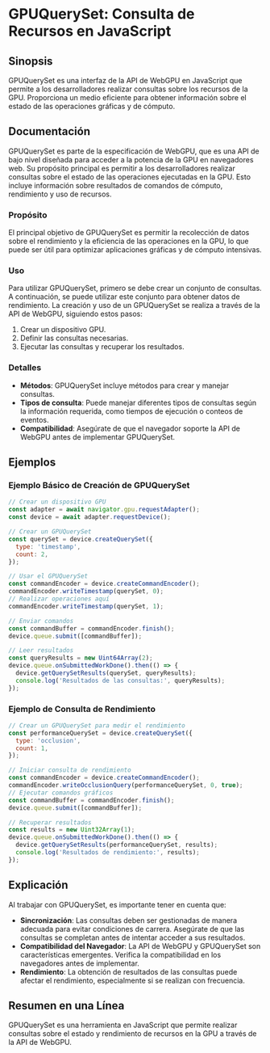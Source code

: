 <!--
Meta Description: # GPUQuerySet: Consulta de Recursos en JavaScript ## Sinopsis GPUQuerySet es una interfaz de la API de WebGPU en JavaScript que permite a los desarrol...
Meta Keywords: gpuqueryset, consultas, device, rendimiento, const
-->

# GPUQuerySet: Consulta de Recursos en JavaScript

## Sinopsis
GPUQuerySet es una interfaz de la API de WebGPU en JavaScript que permite a los desarrolladores realizar consultas sobre los recursos de la GPU. Proporciona un medio eficiente para obtener información sobre el estado de las operaciones gráficas y de cómputo.

## Documentación
GPUQuerySet es parte de la especificación de WebGPU, que es una API de bajo nivel diseñada para acceder a la potencia de la GPU en navegadores web. Su propósito principal es permitir a los desarrolladores realizar consultas sobre el estado de las operaciones ejecutadas en la GPU. Esto incluye información sobre resultados de comandos de cómputo, rendimiento y uso de recursos.

### Propósito
El principal objetivo de GPUQuerySet es permitir la recolección de datos sobre el rendimiento y la eficiencia de las operaciones en la GPU, lo que puede ser útil para optimizar aplicaciones gráficas y de cómputo intensivas.

### Uso
Para utilizar GPUQuerySet, primero se debe crear un conjunto de consultas. A continuación, se puede utilizar este conjunto para obtener datos de rendimiento. La creación y uso de un GPUQuerySet se realiza a través de la API de WebGPU, siguiendo estos pasos:

1. Crear un dispositivo GPU.
2. Definir las consultas necesarias.
3. Ejecutar las consultas y recuperar los resultados.

### Detalles
- **Métodos**: GPUQuerySet incluye métodos para crear y manejar consultas.
- **Tipos de consulta**: Puede manejar diferentes tipos de consultas según la información requerida, como tiempos de ejecución o conteos de eventos.
- **Compatibilidad**: Asegúrate de que el navegador soporte la API de WebGPU antes de implementar GPUQuerySet.

## Ejemplos
### Ejemplo Básico de Creación de GPUQuerySet
```javascript
// Crear un dispositivo GPU
const adapter = await navigator.gpu.requestAdapter();
const device = await adapter.requestDevice();

// Crear un GPUQuerySet
const querySet = device.createQuerySet({
  type: 'timestamp',
  count: 2,
});

// Usar el GPUQuerySet
const commandEncoder = device.createCommandEncoder();
commandEncoder.writeTimestamp(querySet, 0);
// Realizar operaciones aquí
commandEncoder.writeTimestamp(querySet, 1);

// Enviar comandos
const commandBuffer = commandEncoder.finish();
device.queue.submit([commandBuffer]);

// Leer resultados
const queryResults = new Uint64Array(2);
device.queue.onSubmittedWorkDone().then(() => {
  device.getQuerySetResults(querySet, queryResults);
  console.log('Resultados de las consultas:', queryResults);
});
```

### Ejemplo de Consulta de Rendimiento
```javascript
// Crear un GPUQuerySet para medir el rendimiento
const performanceQuerySet = device.createQuerySet({
  type: 'occlusion',
  count: 1,
});

// Iniciar consulta de rendimiento
const commandEncoder = device.createCommandEncoder();
commandEncoder.writeOcclusionQuery(performanceQuerySet, 0, true);
// Ejecutar comandos gráficos
const commandBuffer = commandEncoder.finish();
device.queue.submit([commandBuffer]);

// Recuperar resultados
const results = new Uint32Array(1);
device.queue.onSubmittedWorkDone().then(() => {
  device.getQuerySetResults(performanceQuerySet, results);
  console.log('Resultados de rendimiento:', results);
});
```

## Explicación
Al trabajar con GPUQuerySet, es importante tener en cuenta que:
- **Sincronización**: Las consultas deben ser gestionadas de manera adecuada para evitar condiciones de carrera. Asegúrate de que las consultas se completan antes de intentar acceder a sus resultados.
- **Compatibilidad del Navegador**: La API de WebGPU y GPUQuerySet son características emergentes. Verifica la compatibilidad en los navegadores antes de implementar.
- **Rendimiento**: La obtención de resultados de las consultas puede afectar el rendimiento, especialmente si se realizan con frecuencia.

## Resumen en una Línea
GPUQuerySet es una herramienta en JavaScript que permite realizar consultas sobre el estado y rendimiento de recursos en la GPU a través de la API de WebGPU.